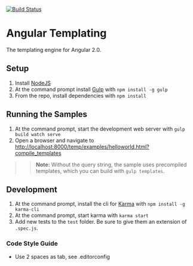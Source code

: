 [![Build Status](https://travis-ci.org/angular/templating.png?branch=master)](https://travis-ci.org/angular/templating)

# Angular Templating

The templating engine for Angular 2.0.

## Setup

1. Install [NodeJS](http://nodejs.org/)
2. At the command prompt install [Gulp](http://gulpjs.com/) with `npm install -g gulp`
3. From the repo, install dependencies with `npm install`

## Running the Samples

1. At the command prompt, start the development web server with `gulp build watch serve`
2. Open a browser and navigate to [http://localhost:8000/temp/examples/helloworld.html?compile_templates](http://localhost:8000/temp/examples/helloworld.html?compile_templates)

>> **Note:** Without the query string, the sample uses precompiled templates, which you can build with `gulp templates`.

## Development

1. At the command prompt, install the cli for [Karma](http://karma-runner.github.io/) with `npm install -g karma-cli`
2. At the command prompt, start karma with `karma start`
3. Add new tests to the `test` folder. Be sure to give them an extension of `.spec.js`.

### Code Style Guide

* Use 2 spaces as tab, see .editorconfig
